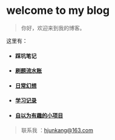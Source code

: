 # **welcome to my blog**

> 你好，欢迎来到我的博客。

这里有：
 + <h4>踩坑笔记</h4>


 + [<h4>刷题流水账</h4>](code\README.md)


 + [<h4>日常幻想</h4>](writing\README.md)


 + [<h4>学习记录</h4>](study\README.md)


 + [<h4>自以为有趣的小项目</h4>](project\README.md)




>联系我 ：hjunkang@163.com